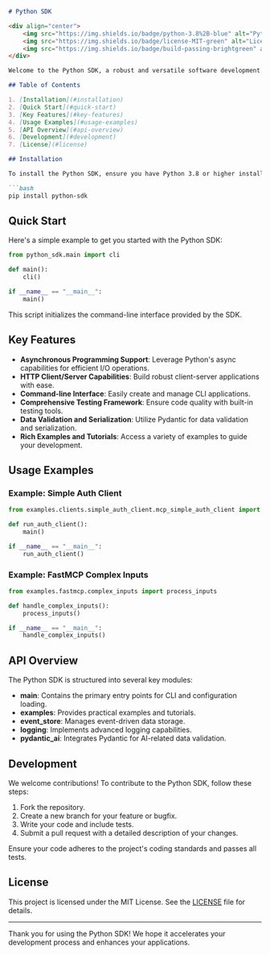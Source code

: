 ```markdown
# Python SDK

<div align="center">
    <img src="https://img.shields.io/badge/python-3.8%2B-blue" alt="Python Version">
    <img src="https://img.shields.io/badge/license-MIT-green" alt="License">
    <img src="https://img.shields.io/badge/build-passing-brightgreen" alt="Build Status">
</div>

Welcome to the Python SDK, a robust and versatile software development kit designed to streamline the development of Python applications. This SDK provides a comprehensive set of tools and libraries to facilitate asynchronous programming, HTTP client/server capabilities, and much more.

## Table of Contents

1. [Installation](#installation)
2. [Quick Start](#quick-start)
3. [Key Features](#key-features)
4. [Usage Examples](#usage-examples)
5. [API Overview](#api-overview)
6. [Development](#development)
7. [License](#license)

## Installation

To install the Python SDK, ensure you have Python 3.8 or higher installed, then use pip:

```bash
pip install python-sdk
```

## Quick Start

Here's a simple example to get you started with the Python SDK:

```python
from python_sdk.main import cli

def main():
    cli()

if __name__ == "__main__":
    main()
```

This script initializes the command-line interface provided by the SDK.

## Key Features

- **Asynchronous Programming Support**: Leverage Python's async capabilities for efficient I/O operations.
- **HTTP Client/Server Capabilities**: Build robust client-server applications with ease.
- **Command-line Interface**: Easily create and manage CLI applications.
- **Comprehensive Testing Framework**: Ensure code quality with built-in testing tools.
- **Data Validation and Serialization**: Utilize Pydantic for data validation and serialization.
- **Rich Examples and Tutorials**: Access a variety of examples to guide your development.

## Usage Examples

### Example: Simple Auth Client

```python
from examples.clients.simple_auth_client.mcp_simple_auth_client import main

def run_auth_client():
    main()

if __name__ == "__main__":
    run_auth_client()
```

### Example: FastMCP Complex Inputs

```python
from examples.fastmcp.complex_inputs import process_inputs

def handle_complex_inputs():
    process_inputs()

if __name__ == "__main__":
    handle_complex_inputs()
```

## API Overview

The Python SDK is structured into several key modules:

- **main**: Contains the primary entry points for CLI and configuration loading.
- **examples**: Provides practical examples and tutorials.
- **event_store**: Manages event-driven data storage.
- **logging**: Implements advanced logging capabilities.
- **pydantic_ai**: Integrates Pydantic for AI-related data validation.

## Development

We welcome contributions! To contribute to the Python SDK, follow these steps:

1. Fork the repository.
2. Create a new branch for your feature or bugfix.
3. Write your code and include tests.
4. Submit a pull request with a detailed description of your changes.

Ensure your code adheres to the project's coding standards and passes all tests.

## License

This project is licensed under the MIT License. See the [LICENSE](LICENSE) file for details.

---

Thank you for using the Python SDK! We hope it accelerates your development process and enhances your applications.
```
